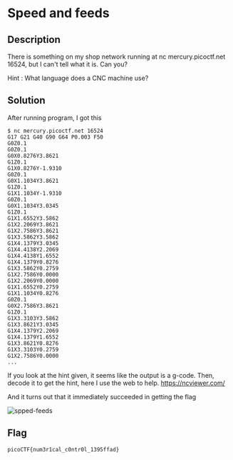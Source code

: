 # Speed and feeds

## Description

There is something on my shop network running at nc mercury.picoctf.net 16524, but I can't tell what it is. Can you?

Hint : What language does a CNC machine use?

## Solution

After running program, I got this

```
$ nc mercury.picoctf.net 16524
G17 G21 G40 G90 G64 P0.003 F50
G0Z0.1
G0Z0.1
G0X0.8276Y3.8621
G1Z0.1
G1X0.8276Y-1.9310
G0Z0.1
G0X1.1034Y3.8621
G1Z0.1
G1X1.1034Y-1.9310
G0Z0.1
G0X1.1034Y3.0345
G1Z0.1
G1X1.6552Y3.5862
G1X2.2069Y3.8621
G1X2.7586Y3.8621
G1X3.5862Y3.5862
G1X4.1379Y3.0345
G1X4.4138Y2.2069
G1X4.4138Y1.6552
G1X4.1379Y0.8276
G1X3.5862Y0.2759
G1X2.7586Y0.0000
G1X2.2069Y0.0000
G1X1.6552Y0.2759
G1X1.1034Y0.8276
G0Z0.1
G0X2.7586Y3.8621
G1Z0.1
G1X3.3103Y3.5862
G1X3.8621Y3.0345
G1X4.1379Y2.2069
G1X4.1379Y1.6552
G1X3.8621Y0.8276
G1X3.3103Y0.2759
G1X2.7586Y0.0000
...
```

If you look at the hint given, it seems like the output is a g-code. Then, decode it to get the hint, here I use the web to help.
https://ncviewer.com/

And it turns out that it immediately succeeded in getting the flag

![spped-feeds](https://i.imgur.com/C4kKTV0.png)

## Flag

    picoCTF{num3r1cal_c0ntr0l_1395ffad}